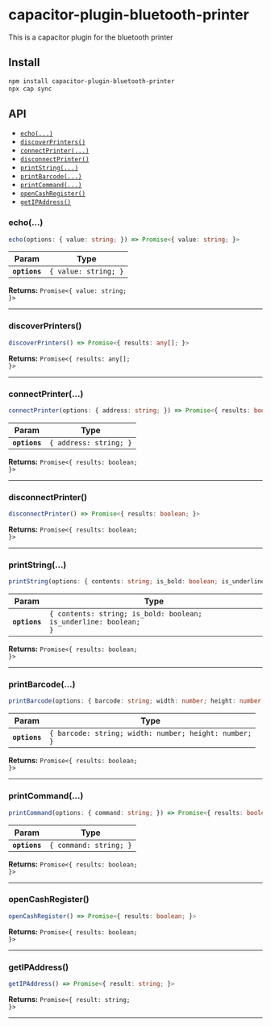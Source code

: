 # capacitor-plugin-bluetooth-printer

This is a capacitor plugin for the bluetooth printer

## Install

```bash
npm install capacitor-plugin-bluetooth-printer
npx cap sync
```

## API

<docgen-index>

* [`echo(...)`](#echo)
* [`discoverPrinters()`](#discoverprinters)
* [`connectPrinter(...)`](#connectprinter)
* [`disconnectPrinter()`](#disconnectprinter)
* [`printString(...)`](#printstring)
* [`printBarcode(...)`](#printbarcode)
* [`printCommand(...)`](#printcommand)
* [`openCashRegister()`](#opencashregister)
* [`getIPAddress()`](#getipaddress)

</docgen-index>

<docgen-api>
<!--Update the source file JSDoc comments and rerun docgen to update the docs below-->

### echo(...)

```typescript
echo(options: { value: string; }) => Promise<{ value: string; }>
```

| Param         | Type                            |
| ------------- | ------------------------------- |
| **`options`** | <code>{ value: string; }</code> |

**Returns:** <code>Promise&lt;{ value: string; }&gt;</code>

--------------------


### discoverPrinters()

```typescript
discoverPrinters() => Promise<{ results: any[]; }>
```

**Returns:** <code>Promise&lt;{ results: any[]; }&gt;</code>

--------------------


### connectPrinter(...)

```typescript
connectPrinter(options: { address: string; }) => Promise<{ results: boolean; }>
```

| Param         | Type                              |
| ------------- | --------------------------------- |
| **`options`** | <code>{ address: string; }</code> |

**Returns:** <code>Promise&lt;{ results: boolean; }&gt;</code>

--------------------


### disconnectPrinter()

```typescript
disconnectPrinter() => Promise<{ results: boolean; }>
```

**Returns:** <code>Promise&lt;{ results: boolean; }&gt;</code>

--------------------


### printString(...)

```typescript
printString(options: { contents: string; is_bold: boolean; is_underline: boolean; }) => Promise<{ results: boolean; }>
```

| Param         | Type                                                                        |
| ------------- | --------------------------------------------------------------------------- |
| **`options`** | <code>{ contents: string; is_bold: boolean; is_underline: boolean; }</code> |

**Returns:** <code>Promise&lt;{ results: boolean; }&gt;</code>

--------------------


### printBarcode(...)

```typescript
printBarcode(options: { barcode: string; width: number; height: number; }) => Promise<{ results: boolean; }>
```

| Param         | Type                                                             |
| ------------- | ---------------------------------------------------------------- |
| **`options`** | <code>{ barcode: string; width: number; height: number; }</code> |

**Returns:** <code>Promise&lt;{ results: boolean; }&gt;</code>

--------------------


### printCommand(...)

```typescript
printCommand(options: { command: string; }) => Promise<{ results: boolean; }>
```

| Param         | Type                              |
| ------------- | --------------------------------- |
| **`options`** | <code>{ command: string; }</code> |

**Returns:** <code>Promise&lt;{ results: boolean; }&gt;</code>

--------------------


### openCashRegister()

```typescript
openCashRegister() => Promise<{ results: boolean; }>
```

**Returns:** <code>Promise&lt;{ results: boolean; }&gt;</code>

--------------------


### getIPAddress()

```typescript
getIPAddress() => Promise<{ result: string; }>
```

**Returns:** <code>Promise&lt;{ result: string; }&gt;</code>

--------------------

</docgen-api>
